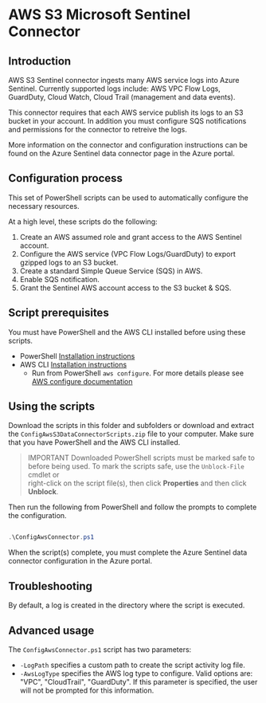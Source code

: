 # AWS S3 Microsoft Sentinel Connector

## Introduction

AWS S3 Sentinel connector ingests many AWS service logs into Azure Sentinel. Currently supported logs include: AWS VPC Flow Logs, GuardDuty, Cloud Watch, Cloud Trail (management and data events). 

This connector requires that each AWS service publish its logs to an S3 bucket in your account. In addition you must configure SQS notifications and permissions for the connector to retreive the logs.

More information on the connector and configuration instructions can be found on the Azure Sentinel data connector page in the Azure portal.

## Configuration process

This set of PowerShell scripts can be used to automatically configure the necessary resources.

At a high level, these scripts do the following:

1. Create an AWS assumed role and grant access to the AWS Sentinel account.
2. Configure the AWS service (VPC Flow Logs/GuardDuty) to export gzipped logs to an S3 bucket.
3. Create a standard Simple Queue Service (SQS) in AWS.
4. Enable SQS notification.
5. Grant the Sentinel AWS account access to the S3 bucket & SQS.

## Script prerequisites

You must have PowerShell and the AWS CLI installed before using these scripts.

- PowerShell [Installation instructions](https://docs.microsoft.com/powershell/scripting/install/installing-powershell?view=powershell-7.1)
- AWS CLI [Installation instructions](https://docs.aws.amazon.com/cli/latest/userguide/install-cliv2.html)
  - Run from PowerShell `aws configure`. For more details please see [AWS configure documentation](https://docs.aws.amazon.com/cli/latest/userguide/cli-configure-quickstart.html)

## Using the scripts

Download the scripts in this folder and subfolders or download and extract the `ConfigAwsS3DataConnectorScripts.zip` file to your computer. 
Make sure that you have PowerShell and the AWS CLI installed.

> IMPORTANT 
> Downloaded PowerShell scripts must be marked safe to before being used. 
> To mark the scripts safe, use the `Unblock-File` cmdlet or  
> right-click on the script file(s), then click **Properties** and then click **Unblock**.

Then run the following from PowerShell and follow the prompts to complete the configuration.

```powershell

.\ConfigAwsConnector.ps1

```

When the script(s) complete, you must complete the Azure Sentinel data connector configuration in the Azure portal.

## Troubleshooting

By default, a log is created in the directory where the script is executed.

## Advanced usage

The `ConfigAwsConnector.ps1` script has two parameters:
- `-LogPath` specifies a custom path to create the script activity log file.
- `-AwsLogType` specifies the AWS log type to configure. Valid options are: "VPC", "CloudTrail", "GuardDuty". If this parameter is specified, the user will not be prompted for this information.

